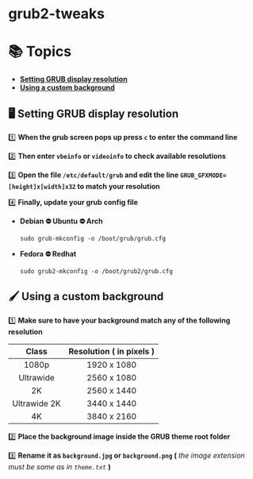 # grub2-tweaks

# 📚 Topics
- [**Setting GRUB display resolution**](https://github.com/vandalsoul/grub-tweaks#%EF%B8%8F-setting-grub-display-resolution)
- [**Using a custom background**](https://github.com/vandalsoul/grub-tweaks/blob/main/README.md#%EF%B8%8F-using-a-custom-background)

## 🖥️ Setting GRUB display resolution

1️⃣ **When the grub screen pops up press `c` to enter the command line**

2️⃣ **Then enter **`vbeinfo`** or **`videoinfo`** to check available resolutions**
 
3️⃣ **Open the file `/etc/default/grub` and edit the line `GRUB_GFXMODE=[height]x[width]x32` to match your resolution**

4️⃣ **Finally, update your grub config file**
- **Debian ⛔ Ubuntu ⛔ Arch**
  ```shell
  sudo grub-mkconfig -o /boot/grub/grub.cfg
  ```
- **Fedora ⛔ Redhat**
  ```shell
  sudo grub2-mkconfig -o /boot/grub2/grub.cfg
  ```

## 🖌️ Using a custom background

1️⃣ **Make sure to have your background match any of the following resolution**

|Class|Resolution ( in pixels )|
|:------:|:--------:|
|1080p|1920 x 1080|
|Ultrawide|2560 x 1080|
|2K|2560 x 1440|
|Ultrawide 2K|3440 x 1440|
|4K|3840 x 2160|

2️⃣ **Place the background image inside the GRUB theme root folder**

3️⃣ **Rename it as `background.jpg` or `background.png` (** *the image extension must be same as in `theme.txt`* **)**


